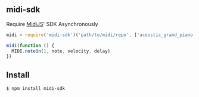 ## midi-sdk
Require [MidiJS](https://github.com/mudcube/MIDI.js)' SDK Asynchronously

```js
midi = require('midi-sdk')('path/to/midi/repo', ['acoustic_grand_piano', 'synth_drum'])

midi(function () {
  MIDI.noteOn(1, note, velocity, delay)
})
```

## Install

```bash
$ npm install midi-sdk
```
